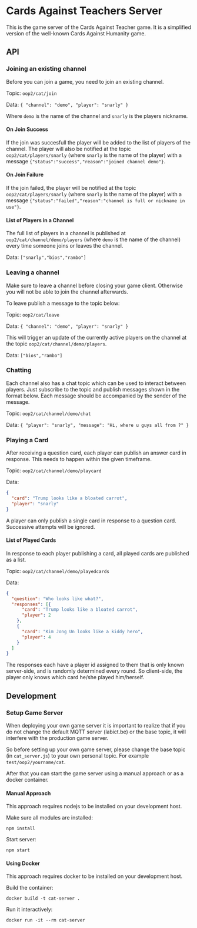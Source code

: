 # Cards Against Teachers Server

This is the game server of the Cards Against Teacher game. It is a simplified version of the well-known Cards Against Humanity game.

## API

### Joining an existing channel

Before you can join a game, you need to join an existing channel.

Topic: `oop2/cat/join`

Data: `{ "channel": "demo", "player": "snarly" }`

Where `demo` is the name of the channel and `snarly` is the players nickname.

#### On Join Success

If the join was succesfull the player will be added to the list of players of the channel. The player will also be notified at the topic `oop2/cat/players/snarly` (where `snarly` is the name of the player) with a message `{"status":"success","reason":"joined channel demo"}`.

#### On Join Failure

If the join failed, the player will be notified at the topic `oop2/cat/players/snarly` (where `snarly` is the name of the player) with a message `{"status":"failed","reason":"channel is full or nickname in use"}`.

#### List of Players in a Channel

The full list of players in a channel is published at `oop2/cat/channel/demo/players` (where `demo` is the name of the channel) every time someone joins or leaves the channel.

Data: `["snarly","bios","rambo"]`

### Leaving a channel

Make sure to leave a channel before closing your game client. Otherwise you will not be able to join the channel afterwards.

To leave publish a message to the topic below:

Topic: `oop2/cat/leave`

Data: `{ "channel": "demo", "player": "snarly" }`

This will trigger an update of the currently active players on the channel at the topic `oop2/cat/channel/demo/players`.

Data: `["bios","rambo"]`

### Chatting

Each channel also has a chat topic which can be used to interact between players. Just subscribe to the topic and publish messages shown in the format below. Each message should be accompanied by the sender of the message.

Topic: `oop2/cat/channel/demo/chat`

Data: `{ "player": "snarly", "message": "Hi, where u guys all from ?" }`

### Playing a Card

After receiving a question card, each player can publish an answer card in response. This needs to happen within the given timeframe.

Topic: `oop2/cat/channel/demo/playcard`

Data:

```json
{
  "card": "Trump looks like a bloated carrot",
  "player": "snarly"
}
```

A player can only publish a single card in response to a question card. Successive attempts will be ignored.

#### List of Played Cards

In response to each player publishing a card, all played cards are published as a list.

Topic: `oop2/cat/channel/demo/playedcards`

Data:

```json
{
  "question": "Who looks like what?",
  "responses": [{
      "card": "Trump looks like a bloated carrot",
      "player": 2
    },
    {
      "card": "Kim Jong Un looks like a kiddy hero",
      "player": 4
    }
  ]
}
```

The responses each have a player id assigned to them that is only known server-side, and is randomly determined every round. So client-side, the player only knows which card he/she played him/herself.

## Development

### Setup Game Server

When deploying your own game server it is important to realize that if you do not change the default MQTT server (labict.be) or the base topic, it will interfere with the production game server.

So before setting up your own game server, please change the base topic (in `cat_server.js`) to your own personal topic. For example `test/oop2/yourname/cat`.

After that you can start the game server using a manual approach or as a docker container.

#### Manual Approach

This approach requires nodejs to be installed on your development host.

Make sure all modules are installed:

```shell
npm install
```

Start server:

```shell
npm start
```

#### Using Docker

This approach requires docker to be installed on your development host.

Build the container:

```shell
docker build -t cat-server .
```

Run it interactively:

```shell
docker run -it --rm cat-server
```